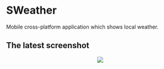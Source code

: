 # SWeather

Mobile cross-platform application which shows local weather.

## The latest screenshot

<p align="center"><img src="https://raw.github.com/SMelanko/SWeather/master/view/2017-01-13.png"/></p>